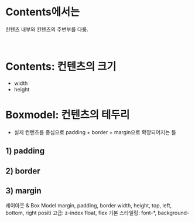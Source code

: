 # Contents에서는 
컨텐츠 내부와 컨텐츠의 주변부를 다룸.

</br>

# Contents: 컨텐츠의 크기
- width
- height

# Boxmodel: 컨텐츠의 테두리
- 실제 컨텐츠를 중심으로 padding + border + margin으로 확장되어지는 틀
## 1) padding

## 2) border

## 3) margin

레이아웃 & Box Model
margin, padding, border
width, height, top, left, bottom, right
positi 고급: 
z-index 
float, flex 
기본 스타일링: 
font-*, background-

